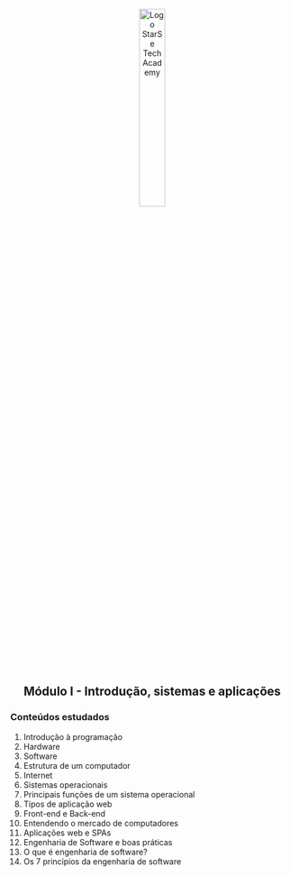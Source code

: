 <div align="center">
  <br>
  <img src="https://user-images.githubusercontent.com/99208505/167872020-344925cf-cd4b-4c48-864d-0951e792cc72.png" width="30%" alt="Logo StarSe Tech Academy">
  <h2>Módulo I - Introdução, sistemas e aplicações</h2>
</div>

<div>
  <h3>Conteúdos estudados</h3>
  <ol>
    <li>Introdução à programação</li>
    <li>Hardware</li>
    <li>Software</li>
    <li>Estrutura de um computador</li>
    <li>Internet</li>
    <li>Sistemas operacionais</li>
    <li>Principais funções de um sistema operacional</li>
    <li>Tipos de aplicação web</li>
    <li>Front-end e Back-end</li>
    <li>Entendendo o mercado de computadores</li>
    <li>Aplicações web e SPAs</li>
    <li>Engenharia de Software e boas práticas</li>
    <li>O que é engenharia de software?</li>
    <li>Os 7 princípios da engenharia de software</li>
  </ol>
</div>



